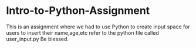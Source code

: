 # Intro-to-Python-Assignment
This is an assignment where we had to use Python to create input space for users to insert their name,age,etc
refer to the python file called user_input.py
Be blessed.
